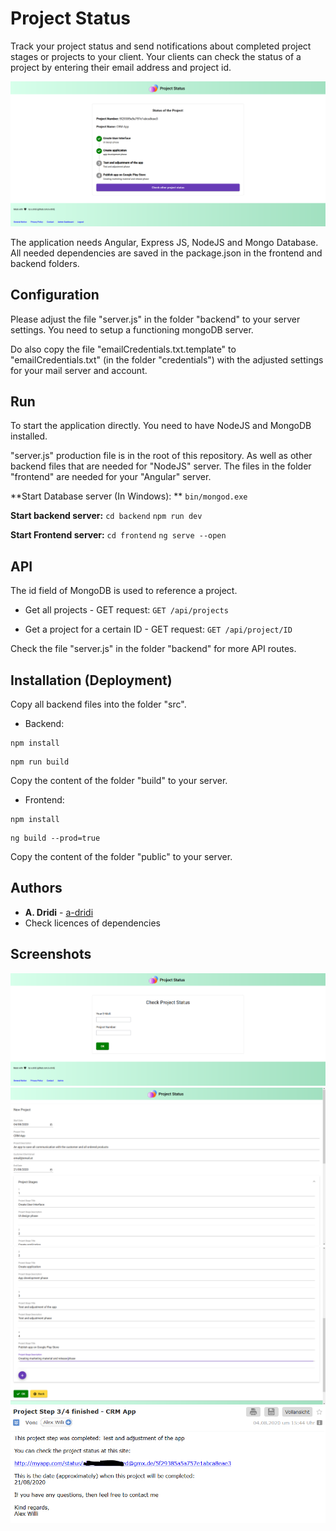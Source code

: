 # Project Status

Track your project status and send notifications about completed project stages or projects to your client. 
Your clients can check the status of a project by entering their email address and project id. 

![Screenshot of Web Application Project Status](https://raw.githubusercontent.com/a-dridi/Project-Status/master/screenshot.PNG)

The application needs Angular, Express JS, NodeJS and Mongo Database. All needed dependencies are saved in the package.json in the frontend and backend folders. 




## Configuration

Please adjust the file "server.js" in the folder "backend" to your server settings. You need to setup a functioning mongoDB server. 

Do also copy the file "emailCredentials.txt.template" to "emailCredentials.txt" (in the folder "credentials") with the adjusted settings for your mail server and account.



## Run
To start the application directly. You need to have NodeJS and MongoDB installed.

"server.js" production file is in the root of this repository. As well as other backend files that are needed for "NodeJS" server. The files in the folder "frontend" are needed for your "Angular" server.

**Start Database server (In Windows): **
`bin/mongod.exe`

**Start backend server:**
`cd backend`
`npm run dev`

**Start Frontend server:**
`cd frontend`
`ng serve --open`



## API

The id field of MongoDB is used to reference a project. 

- Get all projects  - GET request:
`GET /api/projects`

- Get a project for a certain ID - GET request:
`GET /api/project/ID`

Check the file "server.js" in the folder "backend" for more API routes. 



## Installation (Deployment)

Copy all backend files into the folder "src". 

- Backend:
```
npm install
```
```
npm run build
```

Copy the content of the folder "build" to your server.
 

- Frontend:
```
npm install
```
```
ng build --prod=true
```

Copy the content of the folder "public" to your server.


## Authors

* **A. Dridi** - [a-dridi](https://github.com/a-dridi/)
* Check licences of dependencies


## Screenshots

![Screenshot 2 of Web Application Project Status](https://raw.githubusercontent.com/a-dridi/Project-Status/master/screenshot2.PNG)
![Screenshot 3 of Web Application Project Status](https://raw.githubusercontent.com/a-dridi/Project-Status/master/screenshot3.PNG)
![Screenshot 3 of Web Application Project Status](https://raw.githubusercontent.com/a-dridi/Project-Status/master/screenshot4.PNG)
![Screenshot 3 of Web Application Project Status](https://raw.githubusercontent.com/a-dridi/Project-Status/master/screenshot5.PNG)